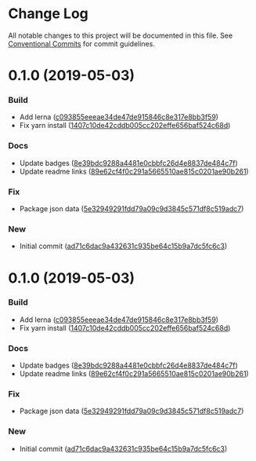 # Change Log

All notable changes to this project will be documented in this file.
See [Conventional Commits](https://conventionalcommits.org) for commit guidelines.

# 0.1.0 (2019-05-03)


### Build

* Add lerna ([c093855eeeae34de47de915846c8e317e8bb3f59](https://github.com/jeanfortheweb/apere/commit/c093855eeeae34de47de915846c8e317e8bb3f59))
* Fix yarn install ([1407c10de42cddb005cc202effe656baf524c68d](https://github.com/jeanfortheweb/apere/commit/1407c10de42cddb005cc202effe656baf524c68d))

### Docs

* Update badges ([8e39bdc9288a4481e0cbbfc26d4e8837de484c7f](https://github.com/jeanfortheweb/apere/commit/8e39bdc9288a4481e0cbbfc26d4e8837de484c7f))
* Update readme links ([89e62cf4f0c291a5665510ae815c0201ae90b261](https://github.com/jeanfortheweb/apere/commit/89e62cf4f0c291a5665510ae815c0201ae90b261))

### Fix

* Package json data ([5e32949291fdd79a09c9d3845c571df8c519adc7](https://github.com/jeanfortheweb/apere/commit/5e32949291fdd79a09c9d3845c571df8c519adc7))

### New

* Initial commit ([ad71c6dac9a432631c935be64c15b9a7dc5fc6c3](https://github.com/jeanfortheweb/apere/commit/ad71c6dac9a432631c935be64c15b9a7dc5fc6c3))





# 0.1.0 (2019-05-03)


### Build

* Add lerna ([c093855eeeae34de47de915846c8e317e8bb3f59](https://github.com/jeanfortheweb/apere/commit/c093855eeeae34de47de915846c8e317e8bb3f59))
* Fix yarn install ([1407c10de42cddb005cc202effe656baf524c68d](https://github.com/jeanfortheweb/apere/commit/1407c10de42cddb005cc202effe656baf524c68d))

### Docs

* Update badges ([8e39bdc9288a4481e0cbbfc26d4e8837de484c7f](https://github.com/jeanfortheweb/apere/commit/8e39bdc9288a4481e0cbbfc26d4e8837de484c7f))
* Update readme links ([89e62cf4f0c291a5665510ae815c0201ae90b261](https://github.com/jeanfortheweb/apere/commit/89e62cf4f0c291a5665510ae815c0201ae90b261))

### Fix

* Package json data ([5e32949291fdd79a09c9d3845c571df8c519adc7](https://github.com/jeanfortheweb/apere/commit/5e32949291fdd79a09c9d3845c571df8c519adc7))

### New

* Initial commit ([ad71c6dac9a432631c935be64c15b9a7dc5fc6c3](https://github.com/jeanfortheweb/apere/commit/ad71c6dac9a432631c935be64c15b9a7dc5fc6c3))
